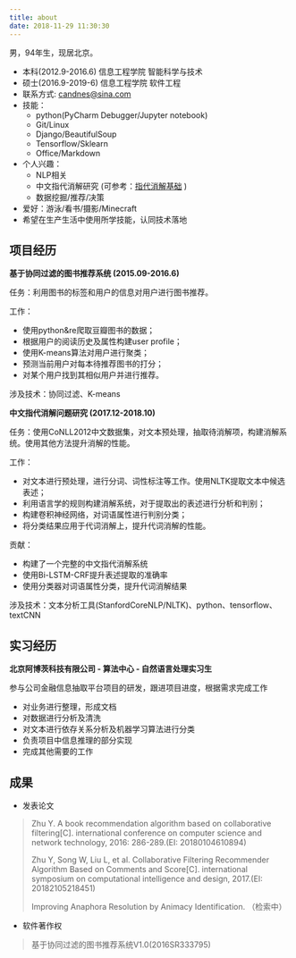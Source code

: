 ```yaml
---
title: about
date: 2018-11-29 11:30:30
---
```


男，94年生，现居北京。


- 本科(2012.9-2016.6) 信息工程学院 智能科学与技术
- 硕士(2016.9-2019-6) 信息工程学院 软件工程
- 联系方式:  candnes@sina.com
- 技能：
	- python(PyCharm Debugger/Jupyter notebook)
	- Git/Linux
	- Django/BeautifulSoup
	- Tensorflow/Sklearn
	- Office/Markdown
- 个人兴趣：
	- NLP相关
	- 中文指代消解研究 (可参考：[指代消解基础](https://junzx.github.io/2018/04/24/%E6%8C%87%E4%BB%A3%E6%B6%88%E8%A7%A3%E5%9F%BA%E7%A1%80/) )
	- 数据挖掘/推荐/决策
- 爱好：游泳/看书/摄影/Minecraft
- 希望在生产生活中使用所学技能，认同技术落地


## **项目经历**

**基于协同过滤的图书推荐系统 (2015.09-2016.6)**

任务：利用图书的标签和用户的信息对用户进行图书推荐。

工作：
- 使用python&re爬取豆瓣图书的数据；
- 根据用户的阅读历史及属性构建user profile；
- 使用K-means算法对用户进行聚类；
- 预测当前用户对每本待推荐图书的打分；
- 对某个用户找到其相似用户并进行推荐。

涉及技术：协同过滤、K-means

**中文指代消解问题研究 (2017.12-2018.10)**

任务：使用CoNLL2012中文数据集，对文本预处理，抽取待消解项，构建消解系统。使用其他方法提升消解的性能。

工作：
- 对文本进行预处理，进行分词、词性标注等工作。使用NLTK提取文本中候选表述；
- 利用语言学的规则构建消解系统，对于提取出的表述进行分析和判别；
- 构建卷积神经网络，对词语属性进行判别分类；
- 将分类结果应用于代词消解上，提升代词消解的性能。

贡献：
- 构建了一个完整的中文指代消解系统
- 使用Bi-LSTM-CRF提升表述提取的准确率
- 使用分类器对词语属性分类，提升代词消解结果

涉及技术：文本分析工具(StanfordCoreNLP/NLTK)、python、tensorflow、textCNN

## **实习经历**

**北京阿博茨科技有限公司 - 算法中心 - 自然语言处理实习生**

参与公司金融信息抽取平台项目的研发，跟进项目进度，根据需求完成工作

- 对业务进行整理，形成文档
- 对数据进行分析及清洗
- 对文本进行依存关系分析及机器学习算法进行分类
- 负责项目中信息推理的部分实现
- 完成其他需要的工作

## **成果**

- 发表论文
> Zhu Y. A book recommendation algorithm based on collaborative filtering[C]. international conference on computer science and network technology, 2016: 286-289.(EI: 20180104610894)
>
> Zhu Y, Song W, Liu L, et al. Collaborative Filtering Recommender Algorithm Based on Comments and Score[C]. international symposium on computational intelligence and design, 2017.(EI: 20182105218451)
>
> Improving Anaphora Resolution by Animacy Identification. （检索中）

- 软件著作权
> 基于协同过滤的图书推荐系统V1.0(2016SR333795)






